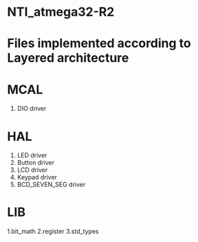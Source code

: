  # NTI_atmega32-R2

# Files implemented according to Layered architecture

# MCAL                                                  
1. DIO driver

# HAL                                                 
1. LED driver      																							      				                               																
2. Button driver																																				                                      			
3. LCD driver																																																										
4. Keypad driver																																																																	
5. BCD_SEVEN_SEG driver																																																									

# LIB 
1.bit_math
2.register
3.std_types
